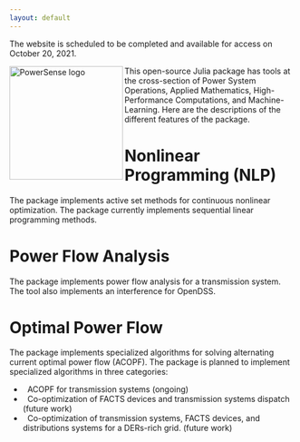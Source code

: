 ```yaml
---
layout: default
---
```


The website is scheduled to be completed and available for access on October 20, 2021.

<img src="https://powersense.github.io//assets/Powersense_logo_ready.png" align="left" width="200" offset="2" alt="PowerSense logo">

This open-source Julia package has tools at the cross-section of Power System Operations, Applied Mathematics, High-Performance Computations, and Machine-Learning. Here are the descriptions of the different features of the package.

# Nonlinear Programming (NLP)
The package implements active set methods for continuous nonlinear optimization. The package currently implements sequential linear programming methods.

# Power Flow Analysis
The package implements power flow analysis for a transmission system. The tool also implements an interference for OpenDSS.

# Optimal Power Flow
The package implements specialized algorithms for solving alternating current optimal power flow (ACOPF). The package is planned to implement specialized algorithms in three categories:
*   ACOPF for transmission systems (ongoing)
*   Co-optimization of FACTS devices and transmission systems dispatch (future work)
*   Co-optimization of transmission systems, FACTS devices, and distributions systems for a DERs-rich grid. (future work)






